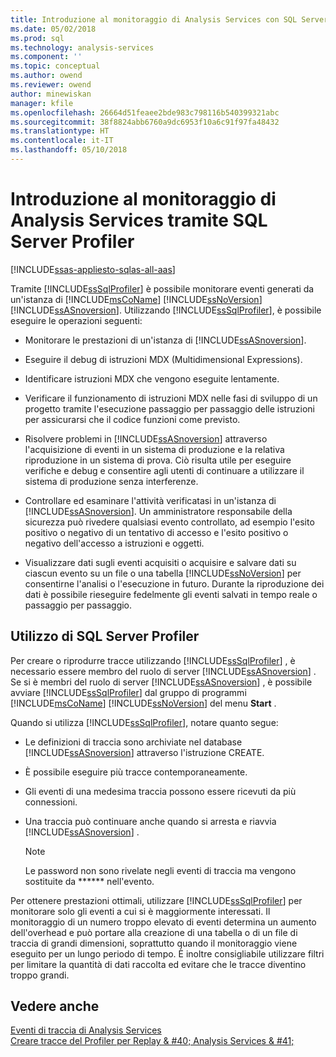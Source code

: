 ```yaml
---
title: Introduzione al monitoraggio di Analysis Services con SQL Server Profiler | Documenti Microsoft
ms.date: 05/02/2018
ms.prod: sql
ms.technology: analysis-services
ms.component: ''
ms.topic: conceptual
ms.author: owend
ms.reviewer: owend
author: minewiskan
manager: kfile
ms.openlocfilehash: 26664d51feaee2bde983c798116b540399321abc
ms.sourcegitcommit: 38f8824abb6760a9dc6953f10a6c91f97fa48432
ms.translationtype: HT
ms.contentlocale: it-IT
ms.lasthandoff: 05/10/2018
---
```

# <a name="introduction-to-monitoring-analysis-services-with-sql-server-profiler"></a>Introduzione al monitoraggio di Analysis Services tramite SQL Server Profiler
[!INCLUDE[ssas-appliesto-sqlas-all-aas](../../includes/ssas-appliesto-sqlas-all-aas.md)]

  Tramite [!INCLUDE[ssSqlProfiler](../../includes/sssqlprofiler-md.md)] è possibile monitorare eventi generati da un'istanza di [!INCLUDE[msCoName](../../includes/msconame-md.md)] [!INCLUDE[ssNoVersion](../../includes/ssnoversion-md.md)] [!INCLUDE[ssASnoversion](../../includes/ssasnoversion-md.md)]. Utilizzando [!INCLUDE[ssSqlProfiler](../../includes/sssqlprofiler-md.md)], è possibile eseguire le operazioni seguenti:  
  
-   Monitorare le prestazioni di un'istanza di [!INCLUDE[ssASnoversion](../../includes/ssasnoversion-md.md)].  
  
-   Eseguire il debug di istruzioni MDX (Multidimensional Expressions).  
  
-   Identificare istruzioni MDX che vengono eseguite lentamente.  
  
-   Verificare il funzionamento di istruzioni MDX nelle fasi di sviluppo di un progetto tramite l'esecuzione passaggio per passaggio delle istruzioni per assicurarsi che il codice funzioni come previsto.  
  
-   Risolvere problemi in [!INCLUDE[ssASnoversion](../../includes/ssasnoversion-md.md)] attraverso l'acquisizione di eventi in un sistema di produzione e la relativa riproduzione in un sistema di prova. Ciò risulta utile per eseguire verifiche e debug e consentire agli utenti di continuare a utilizzare il sistema di produzione senza interferenze.  
  
-   Controllare ed esaminare l'attività verificatasi in un'istanza di [!INCLUDE[ssASnoversion](../../includes/ssasnoversion-md.md)]. Un amministratore responsabile della sicurezza può rivedere qualsiasi evento controllato, ad esempio l'esito positivo o negativo di un tentativo di accesso e l'esito positivo o negativo dell'accesso a istruzioni e oggetti.  
  
-   Visualizzare dati sugli eventi acquisiti o acquisire e salvare dati su ciascun evento su un file o una tabella [!INCLUDE[ssNoVersion](../../includes/ssnoversion-md.md)] per consentirne l'analisi o l'esecuzione in futuro. Durante la riproduzione dei dati è possibile rieseguire fedelmente gli eventi salvati in tempo reale o passaggio per passaggio.  
  
## <a name="using-sql-server-profiler"></a>Utilizzo di SQL Server Profiler  
 Per creare o riprodurre tracce utilizzando [!INCLUDE[ssSqlProfiler](../../includes/sssqlprofiler-md.md)] , è necessario essere membro del ruolo di server [!INCLUDE[ssASnoversion](../../includes/ssasnoversion-md.md)] . Se si è membri del ruolo di server [!INCLUDE[ssASnoversion](../../includes/ssasnoversion-md.md)] , è possibile avviare [!INCLUDE[ssSqlProfiler](../../includes/sssqlprofiler-md.md)] dal gruppo di programmi [!INCLUDE[msCoName](../../includes/msconame-md.md)] [!INCLUDE[ssNoVersion](../../includes/ssnoversion-md.md)] del menu **Start** .  
  
 Quando si utilizza [!INCLUDE[ssSqlProfiler](../../includes/sssqlprofiler-md.md)], notare quanto segue:  
  
-   Le definizioni di traccia sono archiviate nel database [!INCLUDE[ssASnoversion](../../includes/ssasnoversion-md.md)] attraverso l'istruzione CREATE.  
  
-   È possibile eseguire più tracce contemporaneamente.  
  
-   Gli eventi di una medesima traccia possono essere ricevuti da più connessioni.  
  
-   Una traccia può continuare anche quando si arresta e riavvia [!INCLUDE[ssASnoversion](../../includes/ssasnoversion-md.md)] .  
  
    > [!NOTE]  
    >  Le password non sono rivelate negli eventi di traccia ma vengono sostituite da ****** nell'evento.  
  
 Per ottenere prestazioni ottimali, utilizzare [!INCLUDE[ssSqlProfiler](../../includes/sssqlprofiler-md.md)] per monitorare solo gli eventi a cui si è maggiormente interessati. Il monitoraggio di un numero troppo elevato di eventi determina un aumento dell'overhead e può portare alla creazione di una tabella o di un file di traccia di grandi dimensioni, soprattutto quando il monitoraggio viene eseguito per un lungo periodo di tempo. È inoltre consigliabile utilizzare filtri per limitare la quantità di dati raccolta ed evitare che le tracce diventino troppo grandi.  
  
## <a name="see-also"></a>Vedere anche  
 [Eventi di traccia di Analysis Services](../../analysis-services/trace-events/analysis-services-trace-events.md)   
 [Creare tracce del Profiler per Replay & #40; Analysis Services & #41;](../../analysis-services/instances/create-profiler-traces-for-replay-analysis-services.md)  
  
  
